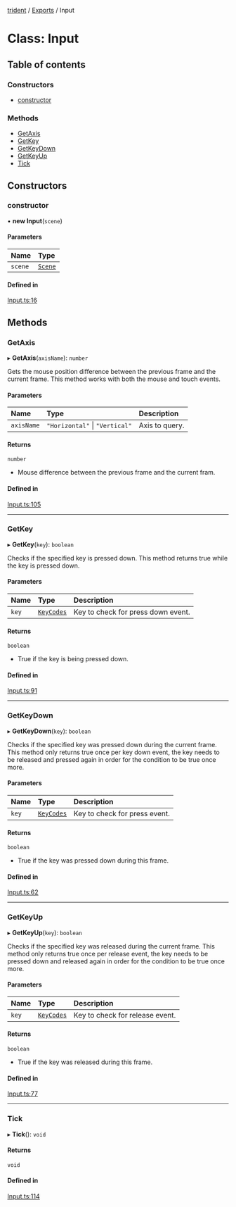[trident](../README.md) / [Exports](../modules.md) / Input

# Class: Input

## Table of contents

### Constructors

- [constructor](Input.md#constructor)

### Methods

- [GetAxis](Input.md#getaxis)
- [GetKey](Input.md#getkey)
- [GetKeyDown](Input.md#getkeydown)
- [GetKeyUp](Input.md#getkeyup)
- [Tick](Input.md#tick)

## Constructors

### constructor

• **new Input**(`scene`)

#### Parameters

| Name | Type |
| :------ | :------ |
| `scene` | [`Scene`](Scene.md) |

#### Defined in

[Input.ts:16](https://github.com/AIFanatic/Trident/blob/e986bc9/src/Input.ts#L16)

## Methods

### GetAxis

▸ **GetAxis**(`axisName`): `number`

Gets the mouse position difference between the previous frame and the current frame.
This method works with both the mouse and touch events.

#### Parameters

| Name | Type | Description |
| :------ | :------ | :------ |
| `axisName` | ``"Horizontal"`` \| ``"Vertical"`` | Axis to query. |

#### Returns

`number`

- Mouse difference between the previous frame and the current fram.

#### Defined in

[Input.ts:105](https://github.com/AIFanatic/Trident/blob/e986bc9/src/Input.ts#L105)

___

### GetKey

▸ **GetKey**(`key`): `boolean`

Checks if the specified key is pressed down.
This method returns true while the key is pressed down.

#### Parameters

| Name | Type | Description |
| :------ | :------ | :------ |
| `key` | [`KeyCodes`](../enums/KeyCodes.md) | Key to check for press down event. |

#### Returns

`boolean`

- True if the key is being pressed down.

#### Defined in

[Input.ts:91](https://github.com/AIFanatic/Trident/blob/e986bc9/src/Input.ts#L91)

___

### GetKeyDown

▸ **GetKeyDown**(`key`): `boolean`

Checks if the specified key was pressed down during the current frame.
This method only returns true once per key down event, the key needs to be released
and pressed again in order for the condition to be true once more.

#### Parameters

| Name | Type | Description |
| :------ | :------ | :------ |
| `key` | [`KeyCodes`](../enums/KeyCodes.md) | Key to check for press event. |

#### Returns

`boolean`

- True if the key was pressed down during this frame.

#### Defined in

[Input.ts:62](https://github.com/AIFanatic/Trident/blob/e986bc9/src/Input.ts#L62)

___

### GetKeyUp

▸ **GetKeyUp**(`key`): `boolean`

Checks if the specified key was released during the current frame.
This method only returns true once per release event, the key needs to be pressed down
and released again in order for the condition to be true once more.

#### Parameters

| Name | Type | Description |
| :------ | :------ | :------ |
| `key` | [`KeyCodes`](../enums/KeyCodes.md) | Key to check for release event. |

#### Returns

`boolean`

- True if the key was released during this frame.

#### Defined in

[Input.ts:77](https://github.com/AIFanatic/Trident/blob/e986bc9/src/Input.ts#L77)

___

### Tick

▸ **Tick**(): `void`

#### Returns

`void`

#### Defined in

[Input.ts:114](https://github.com/AIFanatic/Trident/blob/e986bc9/src/Input.ts#L114)
